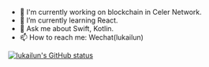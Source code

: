 - 🔭 I'm currently working on blockchain in Celer Network.
- 🌱 I’m currently learning React.
- 💬 Ask me about Swift, Kotlin.
- 📫 How to reach me: Wechat(lukailun)

[![lukailun's GitHub status](https://github-readme-stats.vercel.app/api?username=lukailun&theme=vue-dark)](https://github.com/anuraghazra/github-readme-stats)
